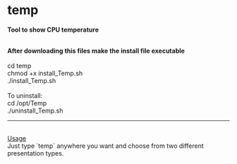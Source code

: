 # temp

**Tool to show CPU temperature**<br /><br />

**After downloading this files make the install file executable**<br />
<br /> cd temp<br />
chmod +x install_Temp.sh<br />
./install_Temp.sh<br /> <br />
To uninstall:<br/>
cd /opt/Temp<br/>
./uninstall_Temp.sh
<br />
<hr>
<br />
<u>Usage</u><br />
Just type `temp` anywhere you want and choose from two different presentation types.
